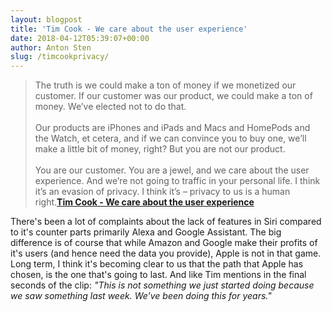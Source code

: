 ```yaml
---
layout: blogpost
title: 'Tim Cook - We care about the user experience'
date: 2018-04-12T05:39:07+00:00
author: Anton Sten
slug: /timcookprivacy/
---
```


>The truth is we could make a ton of money if we monetized our customer. If our customer was our product, we could make a ton of money. We’ve elected not to do that. <br /><br />
Our products are iPhones and iPads and Macs and HomePods and the Watch, et cetera, and if we can convince you to buy one, we’ll make a little bit of money, right? But you are not our product.
<br /><br />
You are our customer. You are a jewel, and we care about the user experience. And we’re not going to traffic in your personal life. I think it’s an evasion of privacy. I think it’s – privacy to us is a human right.**[Tim Cook - We care about the user experience](https://www.recode.net/2018/4/6/17197754/watch-apple-ceo-tim-cook-msnbc)**

There's been a lot of complaints about the lack of features in Siri compared to it's counter parts primarily Alexa and Google Assistant. The big difference is of course that while Amazon and Google make their profits of it's users (and hence need the data you provide), Apple is not in that game. Long term, I think it's becoming clear to us that the path that Apple has chosen, is the one that's going to last. And like Tim mentions in the final seconds of the clip: _"This is not something we just started doing because we saw something last week. We've been doing this for years."_
